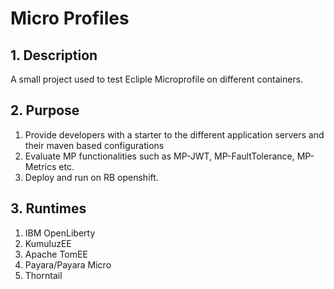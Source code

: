 # Micro Profiles

## 1. Description

A small project used to test Ecliple Microprofile on different containers.

## 2. Purpose

1. Provide developers with a starter to the different application servers and their maven based configurations
2. Evaluate MP functionalities such as MP-JWT, MP-FaultTolerance, MP-Metrics etc.
3. Deploy and run on RB openshift.

## 3. Runtimes

1. IBM OpenLiberty
2. KumuluzEE
3. Apache TomEE
4. Payara/Payara Micro
5. Thorntail
